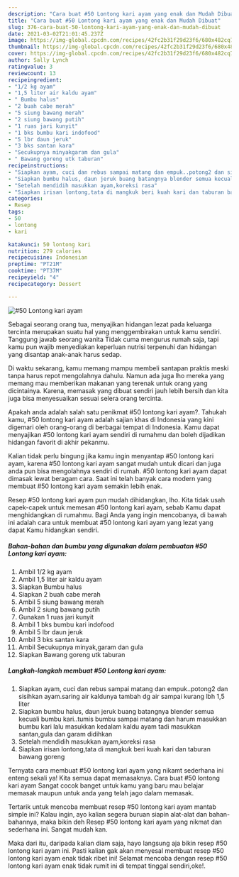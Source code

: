 ```yaml
---
description: "Cara buat #50 Lontong kari ayam yang enak dan Mudah Dibuat"
title: "Cara buat #50 Lontong kari ayam yang enak dan Mudah Dibuat"
slug: 376-cara-buat-50-lontong-kari-ayam-yang-enak-dan-mudah-dibuat
date: 2021-03-02T21:01:45.237Z
image: https://img-global.cpcdn.com/recipes/42fc2b31f29d23f6/680x482cq70/50-lontong-kari-ayam-foto-resep-utama.jpg
thumbnail: https://img-global.cpcdn.com/recipes/42fc2b31f29d23f6/680x482cq70/50-lontong-kari-ayam-foto-resep-utama.jpg
cover: https://img-global.cpcdn.com/recipes/42fc2b31f29d23f6/680x482cq70/50-lontong-kari-ayam-foto-resep-utama.jpg
author: Sally Lynch
ratingvalue: 3
reviewcount: 13
recipeingredient:
- "1/2 kg ayam"
- "1,5 liter air kaldu ayam"
- " Bumbu halus"
- "2 buah cabe merah"
- "5 siung bawang merah"
- "2 siung bawang putih"
- "1 ruas jari kunyit"
- "1 bks bumbu kari indofood"
- "5 lbr daun jeruk"
- "3 bks santan kara"
- "Secukupnya minyakgaram dan gula"
- " Bawang goreng utk taburan"
recipeinstructions:
- "Siapkan ayam, cuci dan rebus sampai matang dan empuk..potong2 dan sisihkan ayam.saring air kaldunya tambah dg air sampai kurang lbh 1,5 liter"
- "Siapkan bumbu halus, daun jeruk buang batangnya blender semua kecuali bumbu kari..tumis bumbu sampai matang dan harum masukkan bumbu kari lalu masukkan kedalam kaldu ayam tadi masukkan santan,gula dan garam didihkan"
- "Setelah mendidih masukkan ayam,koreksi rasa"
- "Siapkan irisan lontong,tata di mangkuk beri kuah kari dan taburan bawang goreng"
categories:
- Resep
tags:
- 50
- lontong
- kari

katakunci: 50 lontong kari 
nutrition: 279 calories
recipecuisine: Indonesian
preptime: "PT21M"
cooktime: "PT37M"
recipeyield: "4"
recipecategory: Dessert

---
```



![#50 Lontong kari ayam](https://img-global.cpcdn.com/recipes/42fc2b31f29d23f6/680x482cq70/50-lontong-kari-ayam-foto-resep-utama.jpg)

Sebagai seorang orang tua, menyajikan hidangan lezat pada keluarga tercinta merupakan suatu hal yang menggembirakan untuk kamu sendiri. Tanggung jawab seorang  wanita Tidak cuma mengurus rumah saja, tapi kamu pun wajib menyediakan keperluan nutrisi terpenuhi dan hidangan yang disantap anak-anak harus sedap.

Di waktu  sekarang, kamu memang mampu membeli santapan praktis meski tanpa harus repot mengolahnya dahulu. Namun ada juga lho mereka yang memang mau memberikan makanan yang terenak untuk orang yang dicintainya. Karena, memasak yang dibuat sendiri jauh lebih bersih dan kita juga bisa menyesuaikan sesuai selera orang tercinta. 



Apakah anda adalah salah satu penikmat #50 lontong kari ayam?. Tahukah kamu, #50 lontong kari ayam adalah sajian khas di Indonesia yang kini digemari oleh orang-orang di berbagai tempat di Indonesia. Kamu dapat menyajikan #50 lontong kari ayam sendiri di rumahmu dan boleh dijadikan hidangan favorit di akhir pekanmu.

Kalian tidak perlu bingung jika kamu ingin menyantap #50 lontong kari ayam, karena #50 lontong kari ayam sangat mudah untuk dicari dan juga anda pun bisa mengolahnya sendiri di rumah. #50 lontong kari ayam dapat dimasak lewat beragam cara. Saat ini telah banyak cara modern yang membuat #50 lontong kari ayam semakin lebih enak.

Resep #50 lontong kari ayam pun mudah dihidangkan, lho. Kita tidak usah capek-capek untuk memesan #50 lontong kari ayam, sebab Kamu dapat menghidangkan di rumahmu. Bagi Anda yang ingin mencobanya, di bawah ini adalah cara untuk membuat #50 lontong kari ayam yang lezat yang dapat Kamu hidangkan sendiri.

<!--inarticleads1-->

##### Bahan-bahan dan bumbu yang digunakan dalam pembuatan #50 Lontong kari ayam:

1. Ambil 1/2 kg ayam
1. Ambil 1,5 liter air kaldu ayam
1. Siapkan  Bumbu halus
1. Siapkan 2 buah cabe merah
1. Ambil 5 siung bawang merah
1. Ambil 2 siung bawang putih
1. Gunakan 1 ruas jari kunyit
1. Ambil 1 bks bumbu kari indofood
1. Ambil 5 lbr daun jeruk
1. Ambil 3 bks santan kara
1. Ambil Secukupnya minyak,garam dan gula
1. Siapkan  Bawang goreng utk taburan




<!--inarticleads2-->

##### Langkah-langkah membuat #50 Lontong kari ayam:

1. Siapkan ayam, cuci dan rebus sampai matang dan empuk..potong2 dan sisihkan ayam.saring air kaldunya tambah dg air sampai kurang lbh 1,5 liter
1. Siapkan bumbu halus, daun jeruk buang batangnya blender semua kecuali bumbu kari..tumis bumbu sampai matang dan harum masukkan bumbu kari lalu masukkan kedalam kaldu ayam tadi masukkan santan,gula dan garam didihkan
1. Setelah mendidih masukkan ayam,koreksi rasa
1. Siapkan irisan lontong,tata di mangkuk beri kuah kari dan taburan bawang goreng




Ternyata cara membuat #50 lontong kari ayam yang nikamt sederhana ini enteng sekali ya! Kita semua dapat memasaknya. Cara buat #50 lontong kari ayam Sangat cocok banget untuk kamu yang baru mau belajar memasak maupun untuk anda yang telah jago dalam memasak.

Tertarik untuk mencoba membuat resep #50 lontong kari ayam mantab simple ini? Kalau ingin, ayo kalian segera buruan siapin alat-alat dan bahan-bahannya, maka bikin deh Resep #50 lontong kari ayam yang nikmat dan sederhana ini. Sangat mudah kan. 

Maka dari itu, daripada kalian diam saja, hayo langsung aja bikin resep #50 lontong kari ayam ini. Pasti kalian gak akan menyesal membuat resep #50 lontong kari ayam enak tidak ribet ini! Selamat mencoba dengan resep #50 lontong kari ayam enak tidak rumit ini di tempat tinggal sendiri,oke!.


